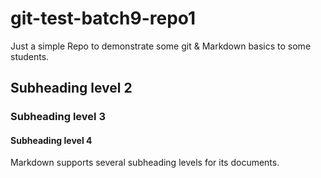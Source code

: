 # git-test-batch9-repo1
Just a simple Repo to demonstrate some git &amp; Markdown basics to some students.

## Subheading level 2
### Subheading level 3
#### Subheading level 4

Markdown supports several subheading levels for its documents.
